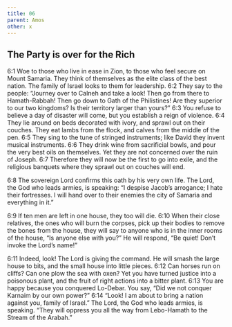 ```yaml
---
title: 06
parent: Amos
other: x
---
```


## The Party is over for the Rich

<a name="6:1">6:1</a> Woe to those who live in ease in Zion,
to those who feel secure on Mount Samaria.
They think of themselves as the elite class of the best nation.
The family of Israel looks to them for leadership.
<a name="6:2">6:2</a> They say to the people:
“Journey over to Calneh and take a look!
Then go from there to Hamath-Rabbah!
Then go down to Gath of the Philistines!
Are they superior to our two kingdoms?
Is their territory larger than yours?”
<a name="6:3">6:3</a> You refuse to believe a day of disaster will come,
but you establish a reign of violence.
<a name="6:4">6:4</a> They lie around on beds decorated with ivory,
and sprawl out on their couches.
They eat lambs from the flock,
and calves from the middle of the pen.
<a name="6:5">6:5</a> They sing to the tune of stringed instruments;
like David they invent musical instruments.
<a name="6:6">6:6</a> They drink wine from sacrificial bowls,
and pour the very best oils on themselves.
Yet they are not concerned over the ruin of Joseph.
<a name="6:7">6:7</a> Therefore they will now be the first to go into exile,
and the religious banquets where they sprawl out on couches will end.

<a name="6:8">6:8</a> The sovereign Lord confirms this oath by his very own life.
The Lord, the God who leads armies, is speaking:
“I despise Jacob’s arrogance;
I hate their fortresses.
I will hand over to their enemies the city of Samaria and everything in it.”

<a name="6:9">6:9</a> If ten men are left in one house, they too will die. 
<a name="6:10">6:10</a> When their close relatives, the ones who will burn the corpses, pick up their bodies to remove the bones from the house, they will say to anyone who is in the inner rooms of the house, “Is anyone else with you?” He will respond, “Be quiet! Don’t invoke the Lord’s name!”

<a name="6:11">6:11</a> Indeed, look! The Lord is giving the command.
He will smash the large house to bits,
and the small house into little pieces.
<a name="6:12">6:12</a> Can horses run on cliffs?
Can one plow the sea with oxen?
Yet you have turned justice into a poisonous plant,
and the fruit of right actions into a bitter plant.
<a name="6:13">6:13</a> You are happy because you conquered Lo-Debar.
You say, “Did we not conquer Karnaim by our own power?”
<a name="6:14">6:14</a> “Look! I am about to bring a nation against you, family of Israel.”
The Lord, the God who leads armies, is speaking.
“They will oppress you all the way from Lebo-Hamath to the Stream of the Arabah.”
